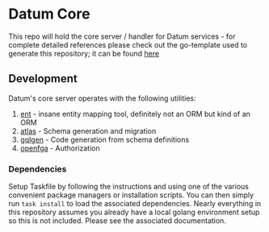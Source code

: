 # Datum Core

This repo will hold the core server / handler for Datum services - for complete detailed references please check out the go-template used to generate this repository; it can be found [here](https://github.com/datumforge/go-template)

## Development

Datum's core server operates with the following utilities:

1. [ent](https://entgo.io/) - insane entity mapping tool, definitely not an ORM but kind of an ORM
1. [atlas](https://atlasgo.io/) - Schema generation and migration
1. [gqlgen](https://gqlgen.com/) - Code generation from schema definitions
1. [openfga](https://openfga.dev/) - Authorization

### Dependencies

Setup Taskfile by following the instructions and using one of the various convenient package managers or installation scripts. You can then simply run `task install` to load the associated dependencies. Nearly everything in this repository assumes you already have a local golang environment setup so this is not included. Please see the associated documentation.
